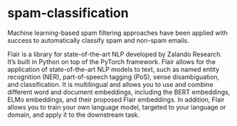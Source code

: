 # spam-classification
Machine learning-based spam filtering approaches have been applied with success to automatically classify spam and non-spam emails.

Flair is a library for state-of-the-art NLP developed by Zalando Research. It’s built in Python on top of the PyTorch framework. 
Flair allows for the application of state-of-the-art NLP models to text, such as named entity recognition (NER), part-of-speech tagging (PoS), sense disambiguation, and classification.
It is multilingual and allows you to use and combine different word and document embeddings, including the BERT embeddings, ELMo embeddings, and their proposed Flair embeddings. In addition, Flair allows you to train your own language model, targeted to your language or domain, and apply it to the downstream task.
